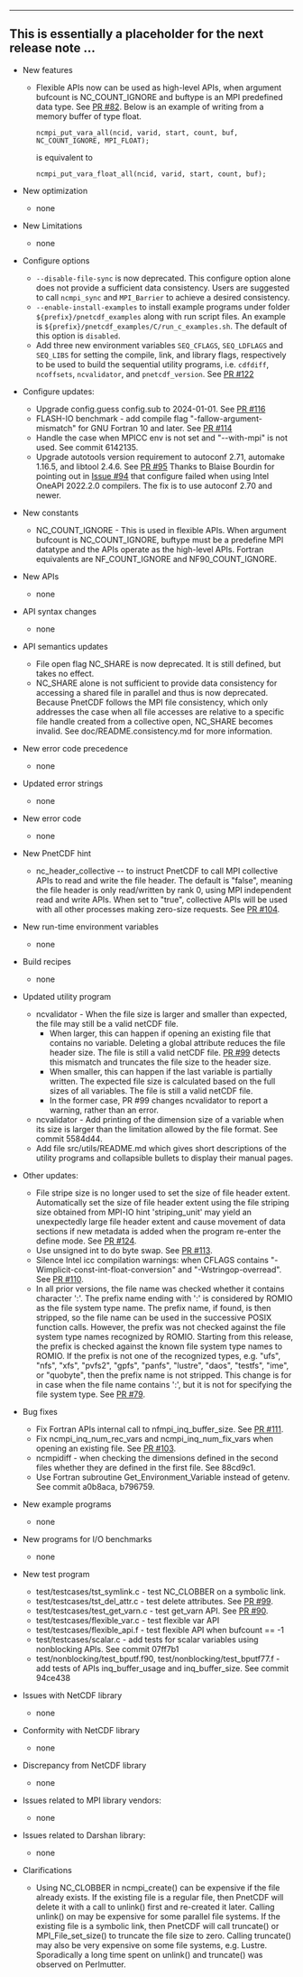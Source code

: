 ------------------------------------------------------------------------------
This is essentially a placeholder for the next release note ...
------------------------------------------------------------------------------

* New features
  + Flexible APIs now can be used as high-level APIs, when argument bufcount
    is NC_COUNT_IGNORE and buftype is an MPI predefined data type. See
    [PR #82](https://github.com/Parallel-NetCDF/PnetCDF/pull/82). Below is an
    example of writing from a memory buffer of type float.
    ```
    ncmpi_put_vara_all(ncid, varid, start, count, buf, NC_COUNT_IGNORE, MPI_FLOAT);
    ```
    is equivalent to
    ```
    ncmpi_put_vara_float_all(ncid, varid, start, count, buf);
    ```

* New optimization
  + none

* New Limitations
  + none

* Configure options
  + `--disable-file-sync` is now deprecated. This configure option alone does
    not provide a sufficient data consistency. Users are suggested to call
    `ncmpi_sync` and `MPI_Barrier` to achieve a desired consistency.
  + `--enable-install-examples` to install example programs under folder
    `${prefix}/pnetcdf_examples` along with run script files. An example is
    `${prefix}/pnetcdf_examples/C/run_c_examples.sh`. The default of this
    option is `disabled`.
  + Add three new environment variables `SEQ_CFLAGS`, `SEQ_LDFLAGS` and
    `SEQ_LIBS` for setting the compile, link, and library flags, respectively
    to be used to build the sequential utility programs, i.e. `cdfdiff`,
    `ncoffsets`, `ncvalidator`, and `pnetcdf_version`.
    See [PR #122](https://github.com/Parallel-NetCDF/PnetCDF/pull/122)

* Configure updates:
  + Upgrade config.guess config.sub to 2024-01-01.
    See [PR #116](https://github.com/Parallel-NetCDF/PnetCDF/pull/116)
  + FLASH-IO benchmark - add compile flag "-fallow-argument-mismatch" for GNU
    Fortran 10 and later.
    See [PR #114](https://github.com/Parallel-NetCDF/PnetCDF/pull/114)
  + Handle the case when MPICC env is not set and "--with-mpi" is not used.
    See commit 6142135.
  + Upgrade autotools version requirement to autoconf 2.71, automake 1.16.5, and
    libtool 2.4.6.
    See [PR #95](https://github.com/Parallel-NetCDF/PnetCDF/pull/95)
    Thanks to Blaise Bourdin for pointing out in
    [Issue #94](https://github.com/Parallel-NetCDF/PnetCDF/issues/94)
    that configure failed when using Intel OneAPI 2022.2.0 compilers. The fix
    is to use autoconf 2.70 and newer.

* New constants
  + NC_COUNT_IGNORE - This is used in flexible APIs. When argument bufcount is
    NC_COUNT_IGNORE, buftype must be a predefine MPI datatype and the APIs
    operate as the high-level APIs. Fortran equivalents are NF_COUNT_IGNORE and
    NF90_COUNT_IGNORE.

* New APIs
  + none

* API syntax changes
  + none

* API semantics updates
  + File open flag NC_SHARE is now deprecated. It is still defined, but takes
    no effect.
  + NC_SHARE alone is not sufficient to provide data consistency for accessing
    a shared file in parallel and thus is now deprecated.  Because PnetCDF
    follows the MPI file consistency, which only addresses the case when all
    file accesses are relative to a specific file handle created from a
    collective open, NC_SHARE becomes invalid. See doc/README.consistency.md
    for more information.

* New error code precedence
  + none

* Updated error strings
  + none

* New error code
  + none

* New PnetCDF hint
  + nc_header_collective -- to instruct PnetCDF to call MPI collective APIs to
    read and write the file header. The default is "false", meaning the file
    header is only read/written by rank 0, using MPI independent read and write
    APIs. When set to "true", collective APIs will be used with all other
    processes making zero-size requests. See
    [PR #104](https://github.com/Parallel-NetCDF/PnetCDF/pull/104).

* New run-time environment variables
  + none

* Build recipes
  + none

* Updated utility program
  + ncvalidator - When the file size is larger and smaller than expected, the
    file may still be a valid netCDF file.
    * When larger, this can happen if opening an existing file that contains no
      variable. Deleting a global attribute reduces the file header size. The
      file is still a valid netCDF file.
      [PR #99](https://github.com/Parallel-NetCDF/PnetCDF/pull/99) detects
      this mismatch and truncates the file size to the header size.
    * When smaller, this can happen if the last variable is partially written.
      The expected file size is calculated based on the full sizes of all
      variables. The file is still a valid netCDF file.
    * In the former case, PR #99 changes ncvalidator to report a warning,
      rather than an error.
  + ncvalidator - Add printing of the dimension size of a variable when its
    size is larger than the limitation allowed by the file format. See commit
    5584d44.
  + Add file src/utils/README.md which gives short descriptions of the utility
    programs and collapsible bullets to display their manual pages.

* Other updates:
  + File stripe size is no longer used to set the size of file header extent.
    Automatically set the size of file header extent using the file striping
    size obtained from MPI-IO hint 'striping_unit' may yield an unexpectedly
    large file header extent and cause movement of data sections if new
    metadata is added when the program re-enter the define mode.
    See [PR #124](https://github.com/Parallel-NetCDF/PnetCDF/pull/124).
  + Use unsigned int to do byte swap.
    See [PR #113](https://github.com/Parallel-NetCDF/PnetCDF/pull/113).
  + Silence Intel icc compilation warnings: when CFLAGS contains
    "-Wimplicit-const-int-float-conversion" and "-Wstringop-overread".
    See [PR #110](https://github.com/Parallel-NetCDF/PnetCDF/pull/110).
  + In all prior versions, the file name was checked whether it contains
    character ':'. The prefix name ending with ':' is considered by ROMIO as
    the file system type name. The prefix name, if found, is then stripped, so
    the file name can be used in the successive POSIX function calls. However,
    the prefix was not checked against the file system type names recognized
    by ROMIO. Starting from this release, the prefix is checked against the
    known file system type names to ROMIO. If the prefix is not one of the
    recognized types, e.g.  "ufs", "nfs", "xfs", "pvfs2", "gpfs", "panfs",
    "lustre", "daos", "testfs", "ime", or "quobyte", then the prefix name is
    not stripped. This change is for in case when the file name contains ':',
    but it is not for specifying the file system type.
    See [PR #79](https://github.com/Parallel-NetCDF/PnetCDF/pull/79).

* Bug fixes
  + Fix Fortran APIs internal call to nfmpi_inq_buffer_size.
    See [PR #111](https://github.com/Parallel-NetCDF/PnetCDF/pull/111).
  + Fix ncmpi_inq_num_rec_vars and ncmpi_inq_num_fix_vars when opening an
    existing file. See
    [PR #103](https://github.com/Parallel-NetCDF/PnetCDF/pull/103).
  + ncmpidiff -  when checking the dimensions defined in the second files
    whether they are defined in the first file. See 88cd9c1.
  + Use Fortran subroutine Get_Environment_Variable instead of getenv.
    See commit a0b8aca, b796759.

* New example programs
  + none

* New programs for I/O benchmarks
  + none

* New test program
  + test/testcases/tst_symlink.c - test NC_CLOBBER on a symbolic link.
  + test/testcases/tst_del_attr.c - test delete attributes. See
    [PR #99](https://github.com/Parallel-NetCDF/PnetCDF/pull/99).
  + test/testcases/test_get_varn.c - test get_varn API. See
    [PR #90](https://github.com/Parallel-NetCDF/PnetCDF/pull/90).
  + test/testcases/flexible_var.c - test flexible var API
  + test/testcases/flexible_api.f - test flexible API when bufcount == -1
  + test/testcases/scalar.c - add tests for scalar variables using nonblocking
    APIs. See commit 07ff7b1
  + test/nonblocking/test_bputf.f90, test/nonblocking/test_bputf77.f -
    add tests of APIs inq_buffer_usage and inq_buffer_size. See commit 94ce438

* Issues with NetCDF library
  + none

* Conformity with NetCDF library
  + none

* Discrepancy from NetCDF library
  + none

* Issues related to MPI library vendors:
  + none

* Issues related to Darshan library:
  + none

* Clarifications
  + Using NC_CLOBBER in ncmpi_create() can be expensive if the file already
    exists. If the existing file is a regular file, then PnetCDF will delete it
    with a call to unlink() first and re-created it later. Calling unlink() on
    may be expensive for some parallel file systems. If the existing file is a
    symbolic link, then PnetCDF will call truncate() or MPI_File_set_size() to
    truncate the file size to zero. Calling truncate() may also be very
    expensive on some file systems, e.g. Lustre. Sporadically a long time spent
    on unlink() and truncate() was observed on Perlmutter.


